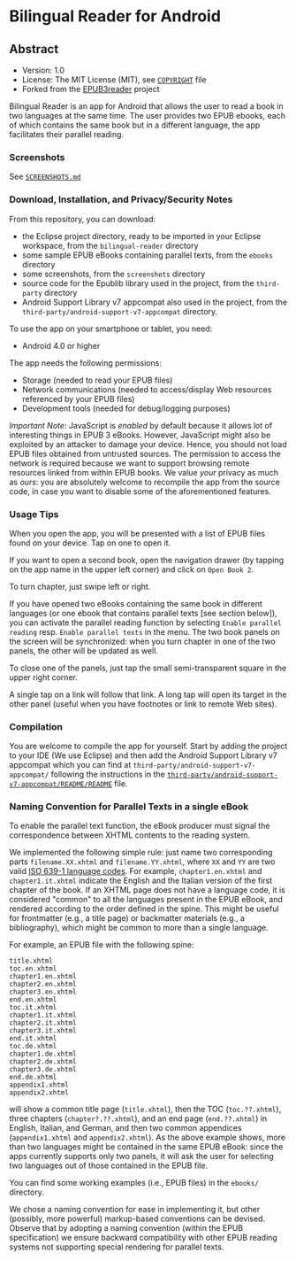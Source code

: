 # Bilingual Reader for Android

## Abstract 

* Version: 1.0
* License: The MIT License (MIT), see [`COPYRIGHT`](COPYRIGHT) file
* Forked from the [EPUB3reader](https://github.com/pettarin/epub3reader) project

Bilingual Reader is an app for Android that allows the user to read a book in two languages at the same time.
The user provides two EPUB ebooks, each of which contains the same book but in a different language, the app facilitates their parallel reading.


### Screenshots

See [`SCREENSHOTS.md`](SCREENSHOTS.md)


### Download, Installation, and Privacy/Security Notes

From this repository, you can download:

* the Eclipse project directory, ready to be imported in your Eclipse workspace, from the `bilingual-reader` directory
* some sample EPUB eBooks containing parallel texts, from the `ebooks` directory
* some screenshots, from the `screenshots` directory
* source code for the Epublib library used in the project, from the `third-party` directory
* Android Support Library v7 appcompat also used in the project, from the `third-party/android-support-v7-appcompat` directory.

To use the app on your smartphone or tablet, you need:

* Android 4.0 or higher

The app needs the following permissions:

* Storage (needed to read your EPUB files)
* Network communications (needed to access/display Web resources referenced by your EPUB files)
* Development tools (needed for debug/logging purposes)

_Important Note_: JavaScript is _enabled_ by default because it allows lot of interesting things in EPUB 3 eBooks. However, JavaScript might also be exploited by an attacker to damage your device. Hence, you should not load EPUB files obtained from untrusted sources. The permission to access the network is required because we want to support browsing remote resources linked from within EPUB books. We value _your_ privacy as much as _ours_: you are absolutely welcome to recompile the app from the source code, in case you want to disable some of the aforementioned features.


### Usage Tips

When you open the app, you will be presented with a list of EPUB files found on your device. Tap on one to open it.

If you want to open a second book, open the navigation drawer (by tapping on the app name in the upper left corner) and click on `Open Book 2`.

To turn chapter, just swipe left or right.

If you have opened two eBooks containing the same book in different languages (or one ebook that contains parallel texts [see section below]), you can activate the parallel reading function by selecting `Enable parallel reading` resp. `Enable parallel texts` in the menu. The two book panels on the screen will be synchronized: when you turn chapter in one of the two panels, the other will be updated as well.

To close one of the panels, just tap the small semi-transparent square in the upper right corner.

A single tap on a link will follow that link. A long tap will open its target in the other panel (useful when you have footnotes or link to remote Web sites).


### Compilation

You are welcome to compile the app for yourself. Start by adding the project to your IDE (We use Eclipse) and then add the Android Support Library v7 appcompat which you can find at `third-party/android-support-v7-appcompat/` following the instructions in the [`third-party/android-support-v7-appcompat/README/README`](third-party/android-support-v7-appcompat/README/README) file.


### Naming Convention for Parallel Texts in a single eBook

To enable the parallel text function, the eBook producer must signal the correspondence between XHTML contents to the reading system.

We implemented the following simple rule: just name two corresponding parts `filename.XX.xhtml` and `filename.YY.xhtml`, where `XX` and `YY` are two valid [ISO 639-1 language codes](http://www.iso.org/iso/home/standards/language_codes.htm). For example, `chapter1.en.xhtml` and `chapter1.it.xhtml` indicate the English and the Italian version of the first chapter of the book. If an XHTML page does not have a language code, it is considered "common" to all the languages present in the EPUB eBook, and rendered according to the order defined in the spine. This might be useful for frontmatter (e.g., a title page) or backmatter materials (e.g., a bibliography), which might be common to more than a single language.

For example, an EPUB file with the following spine:

```
title.xhtml
toc.en.xhtml
chapter1.en.xhtml
chapter2.en.xhtml
chapter3.en.xhtml
end.en.xhtml
toc.it.xhtml
chapter1.it.xhtml
chapter2.it.xhtml
chapter3.it.xhtml
end.it.xhtml
toc.de.xhtml
chapter1.de.xhtml
chapter2.de.xhtml
chapter3.de.xhtml
end.de.xhtml
appendix1.xhtml
appendix2.xhtml
```

will show a common title page (`title.xhtml`), then the TOC (`toc.??.xhtml`), three chapters (`chapter?.??.xhtml`), and an end page (`end.??.xhtml`) in English, Italian, and German, and then two common appendices (`appendix1.xhtml` and `appendix2.xhtml`). As the above example shows, more than two languages might be contained in the same EPUB eBook: since the apps currently supports only two panels, it will ask the user for selecting two languages out of those contained in the EPUB file.

You can find some working examples (i.e., EPUB files) in the `ebooks/` directory.

We chose a naming convention for ease in implementing it, but other (possibly, more powerful) markup-based conventions can be devised. Observe that by adopting a naming convention (within the EPUB specification) we ensure backward compatibility with other EPUB reading systems not supporting special rendering for parallel texts.

